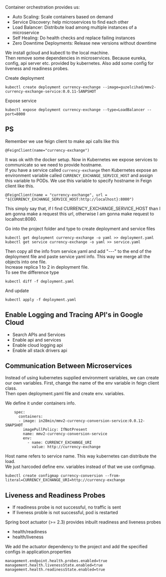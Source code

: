 Container orchestration provides us:
* Auto Scaling: Scale containers based on demand
* Service Discovery: help microservices to find each other
* Load Balancer: Distribute load among multiple instances of a microservice
* Self Healing: Do health checks and replace failing instances
* Zero Downtime Deployments: Release new versions without downtime

We install gcloud and kubectl to the local machine.<br>
Then remove some dependencies in microservices. Because eureka, config, api server etc.
provided by kubernetes. Also add some config for liveness and readiness probes.

Create deployment
``` 
kubectl create deployment currency-exchange --image=guzelcihad/mmv2-currency-exchange-service:0.0.11-SANPSHOT
``` 
Expose service
``` 
kubectl expose deployment currency-exchange --type=LoadBalancer --port=8000
``` 

## PS
Remember we use feign client to make api calls like this
``` 
@FeignClient(name="currency-exchange")
``` 
It was ok with the docker setup. Now in Kubernetes we expose services to communicate so we need to provide hostname.
<br>
If you have a service called `currency-exchange` then Kubernetes expose an environment variable called
`CURRENCY_EXCHANGE_SERVICE_HOST` and assign this variable to PODs. We use this variable to specify hostname in Feign client like this.
``` 
@FeignClient(name = "currency-exchange", url = "${CURRENCY_EXCHANGE_SERVICE_HOST:http://localhost}:8000")
``` 
This simply say that, if I find CURRENCY_EXCHANGE_SERVICE_HOST than I am gonna
make a request this url, otherwise I am gonna make request to localhost:8080.

<p>

Go into the project folder and type to create deployment and service files
``` 
kubectl get deployment currency-exchange -o yaml >> deployment.yaml
kubectl get service currency-exchange -o yaml >> service.yaml
``` 

Then copy all the info from service.yaml and add "---" to the end of the deployment file
and paste service yaml info. This way we merge all the objects into one file.
<br>
Increase replica 1 to 2 in deployment file.
<br>
To see the difference type
``` 
kubectl diff -f deployment.yaml
``` 
And update
``` 
kubectl apply -f deployment.yaml
``` 

## Enable Logging and Tracing API's in Google Cloud
* Search APIs and Services
* Enable api and services
* Enable cloud logging api
* Enable all stack drivers api

## Communication Between Microservices
Instead of using kubernetes supplied environment variables, we can create our own variables.
First, change the name of the env variable in feign client class.<br>
Then open deployment.yaml file and create env. variables.<br>

We define it under containers info.
``` 
    spec:
      containers:
      - image: in28min/mmv2-currency-conversion-service:0.0.12-SNAPSHOT
        imagePullPolicy: IfNotPresent
        name: mmv2-currency-conversion-service
        env:
          - name: CURRENCY_EXCHANGE_URI
            value: http://currency-exchange
``` 
Host name refers to service name. This way kubernetes can distribute the load.<br>
We just harcoded define env. variables instead of that we use configmap.

``` 
kubectl create configmap currency-conversion --from-literal=CURRENCY_EXCHANGE_URI=http://currency-exchange
``` 
## Liveness and Readiness Probes
* If readiness probe is not successful, no traffic is sent
* If liveness proble is not successful, pod is restarted

Spring boot actuator (>= 2.3) provides inbuilt readiness and liveness probes
* health/readiness
* health/liveness

We add the actuator dependency to the project and add the specified configs in application.properties
``` 
management.endpoint.health.probes.enabled=true
management.health.livenessState.enabled=true
management.health.readinessState.enabled=true
``` 
